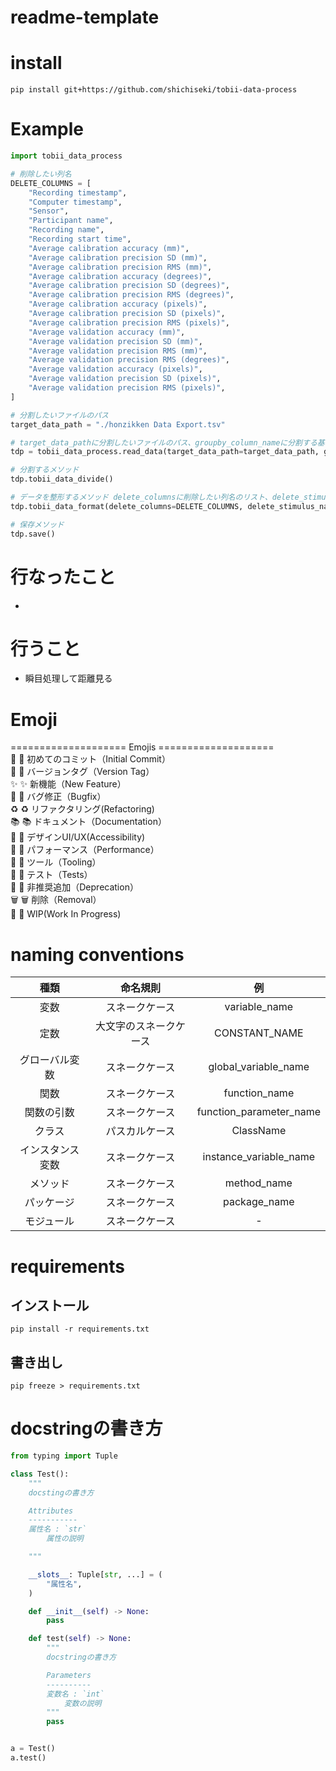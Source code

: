# readme-template

# install
```
pip install git+https://github.com/shichiseki/tobii-data-process
```

# Example
```python
import tobii_data_process

# 削除したい列名
DELETE_COLUMNS = [
    "Recording timestamp",
    "Computer timestamp",
    "Sensor",
    "Participant name",
    "Recording name",
    "Recording start time",
    "Average calibration accuracy (mm)",
    "Average calibration precision SD (mm)",
    "Average calibration precision RMS (mm)",
    "Average calibration accuracy (degrees)",
    "Average calibration precision SD (degrees)",
    "Average calibration precision RMS (degrees)",
    "Average calibration accuracy (pixels)",
    "Average calibration precision SD (pixels)",
    "Average calibration precision RMS (pixels)",
    "Average validation accuracy (mm)",
    "Average validation precision SD (mm)",
    "Average validation precision RMS (mm)",
    "Average validation precision RMS (degrees)",
    "Average validation accuracy (pixels)",
    "Average validation precision SD (pixels)",
    "Average validation precision RMS (pixels)",
]

# 分割したいファイルのパス
target_data_path = "./honzikken Data Export.tsv"

# target_data_pathに分割したいファイルのパス、groupby_column_nameに分割する基準となる列名を指定
tdp = tobii_data_process.read_data(target_data_path=target_data_path, groupby_column_name="Recording name")

# 分割するメソッド
tdp.tobii_data_divide()

# データを整形するメソッド delete_columnsに削除したい列名のリスト、delete_stimulus_name_listに削除したい提示映像名のリストを指定
tdp.tobii_data_format(delete_columns=DELETE_COLUMNS, delete_stimulus_name_list=["Eyetracker Calibration", "Text"])

# 保存メソッド
tdp.save()
```

# 行なったこと
- 
# 行うこと
- 瞬目処理して距離見る

# Emoji
==================== Emojis ====================  
🌱  :seedling: 初めてのコミット（Initial Commit）  
🔖  :bookmark: バージョンタグ（Version Tag）  
✨  :sparkles: 新機能（New Feature）  
🐛  :bug: バグ修正（Bugfix）  
♻️  :recycle: リファクタリング(Refactoring)  
📚  :books: ドキュメント（Documentation）  
🎨  :art: デザインUI/UX(Accessibility)  
🐎  :horse: パフォーマンス（Performance）  
🔧  :wrench: ツール（Tooling）  
🚨  :rotating_light: テスト（Tests）  
💩  :hankey: 非推奨追加（Deprecation）  
🗑️  :wastebasket: 削除（Removal）  
🚧  :construction: WIP(Work In Progress)  

# naming conventions
|種類          |命名規則|例|
|:-----------:  |:-----:|:-:|
|変数           |スネークケース            |variable_name|
|定数	       |大文字のスネークケース	|CONSTANT_NAME|
|グローバル変数  |スネークケース            |global_variable_name|
|関数          |スネークケース	          |function_name|
|関数の引数	    |スネークケース	           |function_parameter_name|
|クラス	       |パスカルケース	          |ClassName|
|インスタンス変数|	スネークケース	        |instance_variable_name|
|メソッド	    |スネークケース	           |method_name|
|パッケージ	    |スネークケース	            |package_name|
|モジュール  	|スネークケース|-|


# requirements
## インストール
```
pip install -r requirements.txt
```
## 書き出し
```
pip freeze > requirements.txt
```


# docstringの書き方
```python
from typing import Tuple

class Test():
    """
    docstingの書き方

    Attributes
    -----------
    属性名 : `str`
        属性の説明

    """

    __slots__: Tuple[str, ...] = (
        "属性名",
    )

    def __init__(self) -> None:
        pass

    def test(self) -> None:
        """
        docstringの書き方

        Parameters
        ----------
        変数名 : `int`
            変数の説明
        """
        pass


a = Test()
a.test()
```
